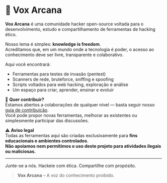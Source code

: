 # 🧠 Vox Arcana 

**Vox Arcana** é uma comunidade hacker open-source voltada para o desenvolvimento, estudo e compartilhamento de ferramentas de hacking ético.

Nosso lema é simples: **knowledge is freedom**.  
Acreditamos que, em um mundo onde a tecnologia é poder, o acesso ao conhecimento deve ser livre, transparente e colaborativo.

Aqui você encontrará:
- Ferramentas para testes de invasão (pentest)
- Scanners de rede, bruteforce, sniffing e spoofing
- Scripts voltados para web hacking, exploração e análise
- Um espaço para criar, aprender, ensinar e evoluir

🔧 **Quer contribuir?**  
Estamos abertos a colaborações de qualquer nível — basta seguir nosso [guia de contribuição](CONTRIBUTING.md).  
Você pode propor novas ferramentas, melhorar as existentes ou simplesmente participar das discussões.

⚠️ **Aviso legal**  
Todas as ferramentas aqui são criadas exclusivamente para **fins educacionais e ambientes controlados**.  
**Não apoiamos nem permitimos o uso deste projeto para atividades ilegais ou maliciosas.**

---

Junte-se a nós. Hackeie com ética. Compartilhe com propósito.

> **Vox Arcana** – A voz do conhecimento proibido.
